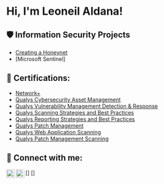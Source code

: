 <h1>Hi, I'm Leoneil Aldana! <a href="https://www.linkedin.com/in/leoneilaldana/"> </a>

 
<h2>🛡️ Information Security Projects</h2>
 
- [Creating a Honeynet](Link)
- [Microsoft Sentinel]

<h2>📜 Certifications:</h2>
 
  - [Network+](Link)
  - [Qualys Cybersecurity Asset Management](Link)
  - [Qualys Vulnerability Management Detection & Response](Link)
  - [Qualys Scanning Strategies and Best Practices](Link)
  - [Qualys Reporting Strategies and Best Practices](Link)
  - [Qualys Patch Management](Link)
  - [Qualys Web Application Scanning](Link)
  - [Qualys Patch Management Scanning](Link)

<h2> 🤳 Connect with me:</h2>
 
[<img align="left" alt="yourname | Twitter" width="22px" src="https://cdn.jsdelivr.net/npm/simple-icons@v3/icons/twitter.svg" />]
[<img align="left" alt="yourname | LinkedIn" width="22px" src="https://cdn.jsdelivr.net/npm/simple-icons@v3/icons/linkedin.svg" />]
 
[linkedin]: https://www.linkedin.com/in/leoneilaldana/
